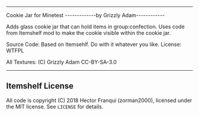 ----------------------------------------
Cookie Jar for Minetest
-------------by Grizzly Adam------------

Adds glass cookie jar that can hold items in group:confection. Uses code from Itemshelf mod to make the cookie visible within the cookie jar.

Source Code:
Based on Itemsehlf. Do with it whatever you like.
License: WTFPL

All Textures:
(C) Grizzly Adam
CC-BY-SA-3.0

-----------------
Itemshelf License
-----------------
All code is copyright (C) 2018 Hector Franqui (zorman2000), licensed under the MIT license. See `LICENSE` for details.

